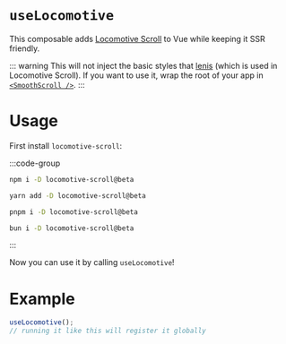 # `useLocomotive`

This composable adds [Locomotive Scroll][loco-href] to Vue while keeping it SSR friendly.

::: warning
This will not inject the basic styles that [lenis][lenis-href] (which is used in Locomotive Scroll).
If you want to use it, wrap the root of your app in [`<SmoothScroll />`](../../components/smooth-scroll).
:::

# Usage

First install `locomotive-scroll`:

:::code-group

```bash [npm]
npm i -D locomotive-scroll@beta
```

```bash [yarn]
yarn add -D locomotive-scroll@beta
```

```bash [pnpm]
pnpm i -D locomotive-scroll@beta
```

```bash [bun]
bun i -D locomotive-scroll@beta
```

:::

Now you can use it by calling `useLocomotive`!

# Example

```ts
useLocomotive();
// running it like this will register it globally
```

[loco-href]: https://github.com/locomotivemtl/locomotive-scroll/tree/v5-beta
[lenis-href]: https://github.com/studio-freight/lenis
